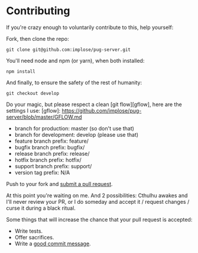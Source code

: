 # Contributing

If you're crazy enough to voluntarily contribute to this, help yourself:

Fork, then clone the repo:

    git clone git@github.com:implose/pug-server.git

You'll need node and npm (or yarn), when both installed:

    npm install

And finally, to ensure the safety of the rest of humanity:

    git checkout develop

Do your magic, but please respect a clean [git flow][gflow], here are the settings I use:
[gflow]: https://github.com/implose/pug-server/blob/master/GFLOW.md
- branch for production: master (so don't use that)
- branch for development: develop (please use that)
- feature branch prefix: feature/
- bugfix branch prefix: bugfix/
- release branch prefix: release/
- hotfix branch prefix: hotfix/
- support branch prefix: support/
- version tag prefix: N/A

Push to your fork and [submit a pull request][pr].

[pr]: https://github.com/implose/pug-server/compare/

At this point you're waiting on me. And 2 possibilities: Cthulhu awakes and I'll never review your PR, or I do someday and accept it / request changes / curse it during a black ritual.

Some things that will increase the chance that your pull request is accepted:

* Write tests.
* Offer sacrifices.
* Write a [good commit message][commit].

[commit]: http://tbaggery.com/2008/04/19/a-note-about-git-commit-messages.html
